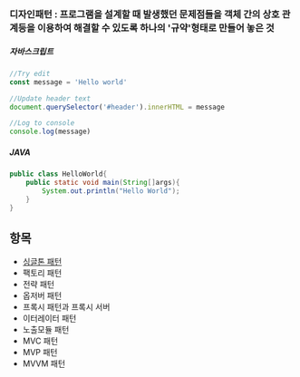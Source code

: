 ### 디자인패턴 : 프로그램을 설계할 때 발생했던 문제점들을 객체 간의 상호 관계등을 이용하여 해결할 수 있도록 하나의 '규약'형태로 만들어 놓은 것
##### 자바스크립트
``` javascript
//Try edit
const message = 'Hello world'

//Update header text
document.querySelector('#header').innerHTML = message

//Log to console
console.log(message)
```
##### JAVA
``` java
public class HelloWorld{
    public static void main(String[]args){
        System.out.println("Hello World");
    }
}
```

## 항목
* [싱글톤 패턴]()
* 팩토리 패턴
* 전략 패턴
* 옵저버 패턴
* 프록시 패턴과 프록시 서버
* 이터레이터 패턴
* 노출모듈 패턴
* MVC 패턴
* MVP 패턴
* MVVM 패턴
